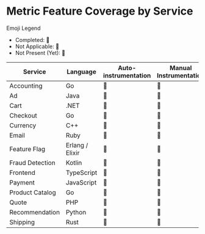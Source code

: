 # Metric Feature Coverage by Service

Emoji Legend

- Completed: :100:
- Not Applicable: :no_bell:
- Not Present (Yet): :construction:

| Service         | Language        | Auto-instrumentation | Manual Instrumentation | Multiple Instruments | Views          | Custom Attributes | Resource Detection | Trace Exemplars |
|-----------------|-----------------|----------------------|------------------------|----------------------|----------------|-------------------|--------------------|-----------------|
| Accounting      | Go              | :construction:       | :construction:         | :construction:       | :construction: | :construction:    | :construction:     | :construction:  |
| Ad              | Java            | :100:                | :100:                  | :construction:       | :construction: | :100:             | :100:              | :100:           |
| Cart            | .NET            | :100:                | :construction:         | :construction:       | :construction: | :construction:    | :construction:     | :construction:  |
| Checkout        | Go              | :100:                | :construction:         | :construction:       | :construction: | :construction:    | :construction:     | :construction:  |
| Currency        | C++             | :no_bell:            | :construction:         | :construction:       | :construction: | :construction:    | :construction:     | :construction:  |
| Email           | Ruby            | :construction:       | :construction:         | :construction:       | :construction: | :construction:    | :construction:     | :construction:  |
| Feature Flag    | Erlang / Elixir | :construction:       | :construction:         | :construction:       | :construction: | :construction:    | :construction:     | :construction:  |
| Fraud Detection | Kotlin          | :100:                | :construction:         | :construction:       | :construction: | :construction:    | :100:              | :construction:  |
| Frontend        | TypeScript      | :construction:       | :construction:         | :construction:       | :construction: | :construction:    | :construction:     | :construction:  |
| Payment         | JavaScript      | :construction:       | :100:                  | :construction:       | :construction: | :construction:    | :100:              | :construction:  |
| Product Catalog | Go              | :construction:       | :construction:         | :construction:       | :construction: | :construction:    | :construction:     | :construction:  |
| Quote           | PHP             | :construction:       | :construction:         | :construction:       | :construction: | :construction:    | :construction:     | :construction:  |
| Recommendation  | Python          | :100:                | :100:                  | :construction:       | :construction: | :construction:    | :construction:     | :construction:  |
| Shipping        | Rust            | :construction:       | :construction:         | :construction:       | :construction: | :construction:    | :construction:     | :construction:  |
